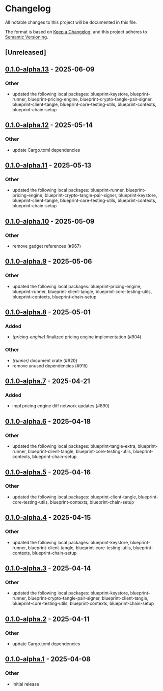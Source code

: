 # Changelog

All notable changes to this project will be documented in this file.

The format is based on [Keep a Changelog](https://keepachangelog.com/en/1.0.0/),
and this project adheres to [Semantic Versioning](https://semver.org/spec/v2.0.0.html).

## [Unreleased]

## [0.1.0-alpha.13](https://github.com/tangle-network/blueprint/compare/blueprint-tangle-testing-utils-v0.1.0-alpha.12...blueprint-tangle-testing-utils-v0.1.0-alpha.13) - 2025-06-09

### Other

- updated the following local packages: blueprint-keystore, blueprint-runner, blueprint-pricing-engine, blueprint-crypto-tangle-pair-signer, blueprint-client-tangle, blueprint-core-testing-utils, blueprint-contexts, blueprint-chain-setup

## [0.1.0-alpha.12](https://github.com/tangle-network/blueprint/compare/blueprint-tangle-testing-utils-v0.1.0-alpha.11...blueprint-tangle-testing-utils-v0.1.0-alpha.12) - 2025-05-14

### Other

- update Cargo.toml dependencies

## [0.1.0-alpha.11](https://github.com/tangle-network/blueprint/compare/blueprint-tangle-testing-utils-v0.1.0-alpha.10...blueprint-tangle-testing-utils-v0.1.0-alpha.11) - 2025-05-13

### Other

- updated the following local packages: blueprint-runner, blueprint-pricing-engine, blueprint-crypto-tangle-pair-signer, blueprint-keystore, blueprint-client-tangle, blueprint-core-testing-utils, blueprint-contexts, blueprint-chain-setup

## [0.1.0-alpha.10](https://github.com/tangle-network/blueprint/compare/blueprint-tangle-testing-utils-v0.1.0-alpha.9...blueprint-tangle-testing-utils-v0.1.0-alpha.10) - 2025-05-09

### Other

- remove gadget references (#967)

## [0.1.0-alpha.9](https://github.com/tangle-network/blueprint/compare/blueprint-tangle-testing-utils-v0.1.0-alpha.8...blueprint-tangle-testing-utils-v0.1.0-alpha.9) - 2025-05-06

### Other

- updated the following local packages: blueprint-pricing-engine, blueprint-runner, blueprint-client-tangle, blueprint-core-testing-utils, blueprint-contexts, blueprint-chain-setup

## [0.1.0-alpha.8](https://github.com/tangle-network/blueprint/compare/blueprint-tangle-testing-utils-v0.1.0-alpha.7...blueprint-tangle-testing-utils-v0.1.0-alpha.8) - 2025-05-01

### Added

- *(pricing-engine)* finalized pricing engine implementation (#904)

### Other

- *(runner)* document crate (#920)
- remove unused dependencies (#915)

## [0.1.0-alpha.7](https://github.com/tangle-network/blueprint/compare/blueprint-tangle-testing-utils-v0.1.0-alpha.6...blueprint-tangle-testing-utils-v0.1.0-alpha.7) - 2025-04-21

### Added

- impl pricing engine diff network updates (#890)

## [0.1.0-alpha.6](https://github.com/tangle-network/blueprint/compare/blueprint-tangle-testing-utils-v0.1.0-alpha.5...blueprint-tangle-testing-utils-v0.1.0-alpha.6) - 2025-04-18

### Other

- updated the following local packages: blueprint-tangle-extra, blueprint-runner, blueprint-client-tangle, blueprint-core-testing-utils, blueprint-contexts, blueprint-chain-setup

## [0.1.0-alpha.5](https://github.com/tangle-network/blueprint/compare/blueprint-tangle-testing-utils-v0.1.0-alpha.4...blueprint-tangle-testing-utils-v0.1.0-alpha.5) - 2025-04-16

### Other

- updated the following local packages: blueprint-client-tangle, blueprint-core-testing-utils, blueprint-contexts, blueprint-chain-setup

## [0.1.0-alpha.4](https://github.com/tangle-network/blueprint/compare/blueprint-tangle-testing-utils-v0.1.0-alpha.3...blueprint-tangle-testing-utils-v0.1.0-alpha.4) - 2025-04-15

### Other

- updated the following local packages: blueprint-keystore, blueprint-runner, blueprint-client-tangle, blueprint-core-testing-utils, blueprint-contexts, blueprint-chain-setup

## [0.1.0-alpha.3](https://github.com/tangle-network/blueprint/compare/blueprint-tangle-testing-utils-v0.1.0-alpha.2...blueprint-tangle-testing-utils-v0.1.0-alpha.3) - 2025-04-14

### Other

- updated the following local packages: blueprint-keystore, blueprint-runner, blueprint-crypto-tangle-pair-signer, blueprint-client-tangle, blueprint-core-testing-utils, blueprint-contexts, blueprint-chain-setup

## [0.1.0-alpha.2](https://github.com/tangle-network/blueprint/compare/blueprint-tangle-testing-utils-v0.1.0-alpha.1...blueprint-tangle-testing-utils-v0.1.0-alpha.2) - 2025-04-11

### Other

- update Cargo.toml dependencies

## [0.1.0-alpha.1](https://github.com/tangle-network/blueprint/releases/tag/blueprint-tangle-testing-utils-v0.1.0-alpha.1) - 2025-04-08

### Other

- Initial release
